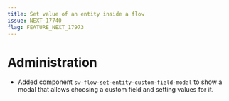 ```yaml
---
title: Set value of an entity inside a flow
issue: NEXT-17740
flag: FEATURE_NEXT_17973
---
```

# Administration
* Added component `sw-flow-set-entity-custom-field-modal` to show a modal that allows choosing a custom field and setting values for it.
